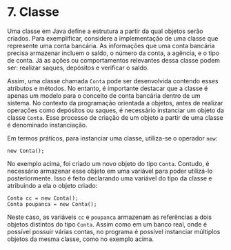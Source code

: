 # 7. Classe

Uma classe em Java define a estrutura a partir da qual objetos serão criados. Para exemplificar, considere a implementação de uma classe que represente uma conta bancária. As informações que uma conta bancária precisa armazenar incluem o saldo, o número da conta, a agência, e o tipo de conta. Já as ações ou comportamentos relevantes dessa classe podem ser: realizar saques, depósitos e verificar o saldo.

Assim, uma classe chamada `Conta` pode ser desenvolvida contendo esses atributos e métodos. No entanto, é importante destacar que a classe é apenas um modelo para o conceito de conta bancária dentro de um sistema. No contexto da programação orientada a objetos, antes de realizar operações como depósitos ou saques, é necessário instanciar um objeto da classe `Conta`. Esse processo de criação de um objeto a partir de uma classe é denominado instanciação.

Em termos práticos, para instanciar uma classe, utiliza-se o operador `new`:

```
new Conta();
```

No exemplo acima, foi criado um novo objeto do tipo `Conta`. Contudo, é necessário armazenar esse objeto em uma variável para poder utilizá-lo posteriormente. Isso é feito declarando uma variável do tipo da classe e atribuindo a ela o objeto criado:

```
Conta cc = new Conta();
Conta poupanca = new Conta();
```

Neste caso, as variáveis `cc` e `poupanca` armazenam as referências a dois objetos distintos do tipo `Conta`. Assim como em um banco real, onde é possível possuir várias contas, no programa é possível instanciar múltiplos objetos da mesma classe, como no exemplo acima.